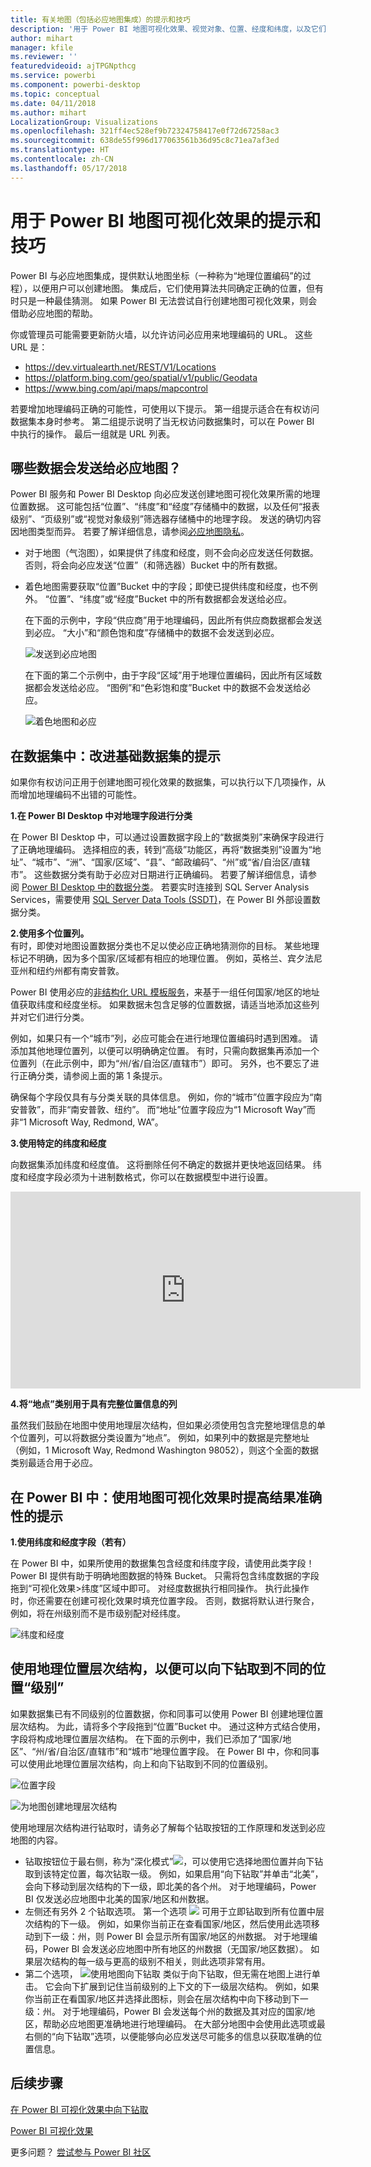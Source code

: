 ```yaml
---
title: 有关地图（包括必应地图集成）的提示和技巧
description: '用于 Power BI 地图可视化效果、视觉对象、位置、经度和纬度，以及它们如何使用必应地图的提示和技巧。 '
author: mihart
manager: kfile
ms.reviewer: ''
featuredvideoid: ajTPGNpthcg
ms.service: powerbi
ms.component: powerbi-desktop
ms.topic: conceptual
ms.date: 04/11/2018
ms.author: mihart
LocalizationGroup: Visualizations
ms.openlocfilehash: 321ff4ec528ef9b72324758417e0f72d67258ac3
ms.sourcegitcommit: 638de55f996d177063561b36d95c8c71ea7af3ed
ms.translationtype: HT
ms.contentlocale: zh-CN
ms.lasthandoff: 05/17/2018
---
```

# <a name="tips-and-tricks-for-power-bi-map-visualizations"></a>用于 Power BI 地图可视化效果的提示和技巧
Power BI 与必应地图集成，提供默认地图坐标（一种称为“地理位置编码”的过程），以便用户可以创建地图。 集成后，它们使用算法共同确定正确的位置，但有时只是一种最佳猜测。 如果 Power BI 无法尝试自行创建地图可视化效果，则会借助必应地图的帮助。 

你或管理员可能需要更新防火墙，以允许访问必应用来地理编码的 URL。  这些 URL 是：
* https://dev.virtualearth.net/REST/V1/Locations
* https://platform.bing.com/geo/spatial/v1/public/Geodata
* https://www.bing.com/api/maps/mapcontrol

若要增加地理编码正确的可能性，可使用以下提示。 第一组提示适合在有权访问数据集本身时参考。 第二组提示说明了当无权访问数据集时，可以在 Power BI 中执行的操作。 最后一组就是 URL 列表。

## <a name="what-is-sent-to-bing-maps"></a>哪些数据会发送给必应地图？
Power BI 服务和 Power BI Desktop 向必应发送创建地图可视化效果所需的地理位置数据。 这可能包括“位置”、“纬度”和“经度”存储桶中的数据，以及任何“报表级别”、“页级别”或“视觉对象级别”筛选器存储桶中的地理字段。 发送的确切内容因地图类型而异。 若要了解详细信息，请参阅[必应地图隐私](https://go.microsoft.com/fwlink/?LinkID=248686)。

* 对于地图（气泡图），如果提供了纬度和经度，则不会向必应发送任何数据。 否则，将会向必应发送“位置”（和筛选器）Bucket 中的所有数据。     
* 着色地图需要获取“位置”Bucket 中的字段；即使已提供纬度和经度，也不例外。 “位置”、“纬度”或“经度”Bucket 中的所有数据都会发送给必应。
  
    在下面的示例中，字段“供应商”用于地理编码，因此所有供应商数据都会发送到必应。 “大小”和“颜色饱和度”存储桶中的数据不会发送到必应。
  
    ![发送到必应地图](media/power-bi-map-tips-and-tricks/power-bi-sent-to-bing-new.png)
  
    在下面的第二个示例中，由于字段“区域”用于地理位置编码，因此所有区域数据都会发送给必应。 “图例”和“色彩饱和度”Bucket 中的数据不会发送给必应。
  
    ![着色地图和必应](media/power-bi-map-tips-and-tricks/power-bi-filled-map.png)

## <a name="in-the-dataset-tips-to-improve-the-underlying-dataset"></a>在数据集中：改进基础数据集的提示
如果你有权访问正用于创建地图可视化效果的数据集，可以执行以下几项操作，从而增加地理编码不出错的可能性。

**1.在 Power BI Desktop 中对地理字段进行分类**

在 Power BI Desktop 中，可以通过设置数据字段上的“数据类别”来确保字段进行了正确地理编码。 选择相应的表，转到“高级”功能区，再将“数据类别”设置为“地址”、“城市”、“洲”、“国家/区域”、“县”、“邮政编码”、“州”或“省/自治区/直辖市”。 这些数据分类有助于必应对日期进行正确编码。 若要了解详细信息，请参阅 [Power BI Desktop 中的数据分类](desktop-data-categorization.md)。 若要实时连接到 SQL Server Analysis Services，需要使用 [SQL Server Data Tools (SSDT)](https://docs.microsoft.com/sql/ssdt/download-sql-server-data-tools-ssdt)，在 Power BI 外部设置数据分类。

**2.使用多个位置列。**    
 有时，即使对地图设置数据分类也不足以使必应正确地猜测你的目标。 某些地理标记不明确，因为多个国家/区域都有相应的地理位置。 例如，英格兰、宾夕法尼亚州和纽约州都有南安普敦。

Power BI 使用必应的[非结构化 URL 模板服务](https://msdn.microsoft.com/library/ff701714.aspx)，来基于一组任何国家/地区的地址值获取纬度和经度坐标。 如果数据未包含足够的位置数据，请适当地添加这些列并对它们进行分类。

 例如，如果只有一个“城市”列，必应可能会在进行地理位置编码时遇到困难。 请添加其他地理位置列，以便可以明确确定位置。  有时，只需向数据集再添加一个位置列（在此示例中，即为“州/省/自治区/直辖市”）即可。 另外，也不要忘了进行正确分类，请参阅上面的第 1 条提示。

确保每个字段仅具有与分类关联的具体信息。  例如，你的“城市”位置字段应为“南安普敦”，而非“南安普敦、纽约”。  而“地址”位置字段应为“1 Microsoft Way”而非“1 Microsoft Way, Redmond, WA”。

**3.使用特定的纬度和经度**

向数据集添加纬度和经度值。 这将删除任何不确定的数据并更快地返回结果。 纬度和经度字段必须为十进制数格式，你可以在数据模型中进行设置。

<iframe width="560" height="315" src="https://www.youtube.com/embed/ajTPGNpthcg" frameborder="0" allowfullscreen></iframe>

**4.将“地点”类别用于具有完整位置信息的列**

虽然我们鼓励在地图中使用地理层次结构，但如果必须使用包含完整地理信息的单个位置列，可以将数据分类设置为“地点”。 例如，如果列中的数据是完整地址（例如，1 Microsoft Way, Redmond Washington 98052），则这个全面的数据类别最适合用于必应。 

## <a name="in-power-bi-tips-to-get-better-results-when-using-map-visualizations"></a>在 Power BI 中：使用地图可视化效果时提高结果准确性的提示
**1.使用纬度和经度字段（若有）**

在 Power BI 中，如果所使用的数据集包含经度和纬度字段，请使用此类字段！  Power BI 提供有助于明确地图数据的特殊 Bucket。 只需将包含纬度数据的字段拖到“可视化效果>纬度”区域中即可。  对经度数据执行相同操作。 执行此操作时，你还需要在创建可视化效果时填充位置字段。 否则，数据将默认进行聚合，例如，将在州级别而不是市级别配对经纬度。

![纬度和经度](media/power-bi-map-tips-and-tricks/pbi_latitude.png) 

## <a name="use-geo-hierarchies-so-you-can-drill-down-to-different-levels-of-location"></a>使用地理位置层次结构，以便可以向下钻取到不同的位置“级别”
如果数据集已有不同级别的位置数据，你和同事可以使用 Power BI 创建地理位置层次结构。 为此，请将多个字段拖到“位置”Bucket 中。 通过这种方式结合使用，字段将构成地理位置层次结构。 在下面的示例中，我们已添加了“国家/地区”、“州/省/自治区/直辖市”和“城市”地理位置字段。 在 Power BI 中，你和同事可以使用此地理位置层次结构，向上和向下钻取到不同的位置级别。

  ![位置字段](media/power-bi-map-tips-and-tricks/power-bi-hierarchy.png)

   ![为地图创建地理层次结构](media/power-bi-map-tips-and-tricks/power-bi-geo.gif)

使用地理层次结构进行钻取时，请务必了解每个钻取按钮的工作原理和发送到必应地图的内容。 

* 钻取按钮位于最右侧，称为“深化模式”![](media/power-bi-map-tips-and-tricks/power-bi-drill-down.png)，可以使用它选择地图位置并向下钻取到该特定位置，每次钻取一级。 例如，如果启用“向下钻取”并单击“北美”，会向下移动到层次结构的下一级，即北美的各个州。 对于地理编码，Power BI 仅发送必应地图中北美的国家/地区和州数据。  
* 左侧还有另外 2 个钻取选项。 第一个选项 ![](media/power-bi-map-tips-and-tricks/power-bi-drill-down2.png) 可用于立即钻取到所有位置中层次结构的下一级。 例如，如果你当前正在查看国家/地区，然后使用此选项移动到下一级：州，则 Power BI 会显示所有国家/地区的州数据。 对于地理编码，Power BI 会发送必应地图中所有地区的州数据（无国家/地区数据）。 如果层次结构的每一级与更高的级别不相关，则此选项非常有用。 
* 第二个选项， ![使用地图向下钻取](media/power-bi-map-tips-and-tricks/power-bi-drill-down3.png) 类似于向下钻取，但无需在地图上进行单击。  它会向下扩展到记住当前级别的上下文的下一级层次结构。 例如，如果你当前正在看国家/地区并选择此图标，则会在层次结构中向下移动到下一级：州。 对于地理编码，Power BI 会发送每个州的数据及其对应的国家/地区，帮助必应地图更准确地进行地理编码。 在大部分地图中会使用此选项或最右侧的“向下钻取”选项，以便能够向必应发送尽可能多的信息以获取准确的位置信息。 

## <a name="next-steps"></a>后续步骤
[在 Power BI 可视化效果中向下钻取](power-bi-visualization-drill-down.md)

[Power BI 可视化效果](power-bi-report-visualizations.md)

更多问题？ [尝试参与 Power BI 社区](http://community.powerbi.com/)

